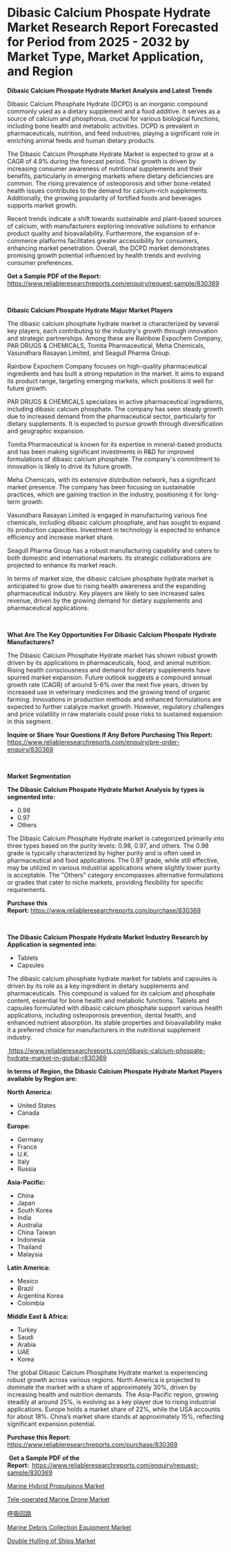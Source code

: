 <p><h1>Dibasic Calcium Phospate Hydrate Market Research Report Forecasted for Period from 2025 -  2032 by Market Type, Market Application, and Region</h1></p><p><strong>Dibasic Calcium Phospate Hydrate Market Analysis and Latest Trends</strong></p>
<p><p>Dibasic Calcium Phosphate Hydrate (DCPD) is an inorganic compound commonly used as a dietary supplement and a food additive. It serves as a source of calcium and phosphorus, crucial for various biological functions, including bone health and metabolic activities. DCPD is prevalent in pharmaceuticals, nutrition, and feed industries, playing a significant role in enriching animal feeds and human dietary products.</p><p>The Dibasic Calcium Phosphate Hydrate Market is expected to grow at a CAGR of 4.9% during the forecast period. This growth is driven by increasing consumer awareness of nutritional supplements and their benefits, particularly in emerging markets where dietary deficiencies are common. The rising prevalence of osteoporosis and other bone-related health issues contributes to the demand for calcium-rich supplements. Additionally, the growing popularity of fortified foods and beverages supports market growth. </p><p>Recent trends indicate a shift towards sustainable and plant-based sources of calcium, with manufacturers exploring innovative solutions to enhance product quality and bioavailability. Furthermore, the expansion of e-commerce platforms facilitates greater accessibility for consumers, enhancing market penetration. Overall, the DCPD market demonstrates promising growth potential influenced by health trends and evolving consumer preferences.</p></p>
<p><strong>Get a Sample PDF of the Report:&nbsp;</strong> <a href="https://www.reliableresearchreports.com/enquiry/request-sample/830369?utm_campaign=48&utm_medium=2&utm_source=Github&utm_content=ia&utm_term=25032025&utm_id=dibasic-calcium-phospate-hydrate">https://www.reliableresearchreports.com/enquiry/request-sample/830369</a></p>
<p>&nbsp;</p>
<p><strong>Dibasic Calcium Phospate Hydrate Major Market Players</strong></p>
<p><p>The dibasic calcium phosphate hydrate market is characterized by several key players, each contributing to the industry's growth through innovation and strategic partnerships. Among these are Rainbow Expochem Company, PAR DRUGS & CHEMICALS, Tomita Pharmaceutical, Meha Chemicals, Vasundhara Rasayan Limited, and Seagull Pharma Group.</p><p>Rainbow Expochem Company focuses on high-quality pharmaceutical ingredients and has built a strong reputation in the market. It aims to expand its product range, targeting emerging markets, which positions it well for future growth.</p><p>PAR DRUGS & CHEMICALS specializes in active pharmaceutical ingredients, including dibasic calcium phosphate. The company has seen steady growth due to increased demand from the pharmaceutical sector, particularly for dietary supplements. It is expected to pursue growth through diversification and geographic expansion.</p><p>Tomita Pharmaceutical is known for its expertise in mineral-based products and has been making significant investments in R&D for improved formulations of dibasic calcium phosphate. The company's commitment to innovation is likely to drive its future growth.</p><p>Meha Chemicals, with its extensive distribution network, has a significant market presence. The company has been focusing on sustainable practices, which are gaining traction in the industry, positioning it for long-term growth.</p><p>Vasundhara Rasayan Limited is engaged in manufacturing various fine chemicals, including dibasic calcium phosphate, and has sought to expand its production capacities. Investment in technology is expected to enhance efficiency and increase market share.</p><p>Seagull Pharma Group has a robust manufacturing capability and caters to both domestic and international markets. Its strategic collaborations are projected to enhance its market reach.</p><p>In terms of market size, the dibasic calcium phosphate hydrate market is anticipated to grow due to rising health awareness and the expanding pharmaceutical industry. Key players are likely to see increased sales revenue, driven by the growing demand for dietary supplements and pharmaceutical applications.</p></p>
<p>&nbsp;</p>
<p><strong>What Are The Key Opportunities For Dibasic Calcium Phospate Hydrate Manufacturers?</strong></p>
<p><p>The Dibasic Calcium Phosphate Hydrate market has shown robust growth driven by its applications in pharmaceuticals, food, and animal nutrition. Rising health consciousness and demand for dietary supplements have spurred market expansion. Future outlook suggests a compound annual growth rate (CAGR) of around 5-6% over the next five years, driven by increased use in veterinary medicines and the growing trend of organic farming. Innovations in production methods and enhanced formulations are expected to further catalyze market growth. However, regulatory challenges and price volatility in raw materials could pose risks to sustained expansion in this segment.</p></p>
<p><strong>Inquire or Share Your Questions If Any Before Purchasing This Report:</strong> <a href="https://www.reliableresearchreports.com/enquiry/pre-order-enquiry/830369?utm_campaign=48&utm_medium=2&utm_source=Github&utm_content=ia&utm_term=25032025&utm_id=dibasic-calcium-phospate-hydrate">https://www.reliableresearchreports.com/enquiry/pre-order-enquiry/830369</a></p>
<p>&nbsp;</p>
<p><strong>Market Segmentation</strong></p>
<p><strong>The Dibasic Calcium Phospate Hydrate Market Analysis by types is segmented into:</strong></p>
<p><ul><li>0.98</li><li>0.97</li><li>Others</li></ul></p>
<p><p>The Dibasic Calcium Phosphate Hydrate market is categorized primarily into three types based on the purity levels: 0.98, 0.97, and others. The 0.98 grade is typically characterized by higher purity and is often used in pharmaceutical and food applications. The 0.97 grade, while still effective, may be utilized in various industrial applications where slightly lower purity is acceptable. The "Others" category encompasses alternative formulations or grades that cater to niche markets, providing flexibility for specific requirements.</p></p>
<p><strong>Purchase this Report:&nbsp;</strong><a href="https://www.reliableresearchreports.com/purchase/830369?utm_campaign=48&utm_medium=2&utm_source=Github&utm_content=ia&utm_term=25032025&utm_id=dibasic-calcium-phospate-hydrate">https://www.reliableresearchreports.com/purchase/830369</a></p>
<p>&nbsp;</p>
<p><strong>The Dibasic Calcium Phospate Hydrate Market Industry Research by Application is segmented into:</strong></p>
<p><ul><li>Tablets</li><li>Capsules</li></ul></p>
<p><p>The dibasic calcium phosphate hydrate market for tablets and capsules is driven by its role as a key ingredient in dietary supplements and pharmaceuticals. This compound is valued for its calcium and phosphate content, essential for bone health and metabolic functions. Tablets and capsules formulated with dibasic calcium phosphate support various health applications, including osteoporosis prevention, dental health, and enhanced nutrient absorption. Its stable properties and bioavailability make it a preferred choice for manufacturers in the nutritional supplement industry.</p></p>
<p><a href="https://www.reliableresearchreports.com/dibasic-calcium-phospate-hydrate-market-in-global-r830369?utm_campaign=48&utm_medium=2&utm_source=Github&utm_content=ia&utm_term=25032025&utm_id=dibasic-calcium-phospate-hydrate">&nbsp;https://www.reliableresearchreports.com/dibasic-calcium-phospate-hydrate-market-in-global-r830369</a></p>
<p><strong>In terms of Region, the Dibasic Calcium Phospate Hydrate Market Players available by Region are:</strong></p>
<p>
    <p> <strong> North America: </strong>
        <ul>
            <li>United States</li>
            <li>Canada</li>
        </ul>
        </p> 
    <p> <strong> Europe: </strong>
        <ul>
            <li>Germany</li>
            <li>France</li>
            <li>U.K.</li>
            <li>Italy</li>
            <li>Russia</li>
        </ul>
        </p> 
    <p> <strong> Asia-Pacific: </strong>
        <ul>
            <li>China</li>
            <li>Japan</li>
            <li>South Korea</li>
            <li>India</li>
            <li>Australia</li>
            <li>China Taiwan</li>
            <li>Indonesia</li>
            <li>Thailand</li>
            <li>Malaysia</li>
        </ul>
        </p> 
    <p> <strong> Latin America: </strong>
        <ul>
            <li>Mexico</li>
            <li>Brazil</li>
            <li>Argentina Korea</li>
            <li>Colombia</li>
        </ul>
        </p> 
    <p> <strong> Middle East & Africa: </strong>
        <ul>
            <li>Turkey</li>
            <li>Saudi</li>
            <li>Arabia</li>
            <li>UAE</li>
            <li>Korea</li>
        </ul>
    </p>
    </p>
<p><p>The global Dibasic Calcium Phosphate Hydrate market is experiencing robust growth across various regions. North America is projected to dominate the market with a share of approximately 30%, driven by increasing health and nutrition demands. The Asia-Pacific region, growing steadily at around 25%, is evolving as a key player due to rising industrial applications. Europe holds a market share of 22%, while the USA accounts for about 18%. China’s market share stands at approximately 15%, reflecting significant expansion potential.</p></p>
<p><strong>Purchase this Report: </strong><a href="https://www.reliableresearchreports.com/purchase/830369?utm_campaign=48&utm_medium=2&utm_source=Github&utm_content=ia&utm_term=25032025&utm_id=dibasic-calcium-phospate-hydrate">https://www.reliableresearchreports.com/purchase/830369</a></p>
<p>&nbsp;<strong>Get a Sample PDF of the Report:&nbsp;&nbsp;</strong><a href="https://www.reliableresearchreports.com/enquiry/request-sample/830369?utm_campaign=48&utm_medium=2&utm_source=Github&utm_content=ia&utm_term=25032025&utm_id=dibasic-calcium-phospate-hydrate">https://www.reliableresearchreports.com/enquiry/request-sample/830369</a></p>
<p><strong></strong></p>
<p><p><a href="https://github.com/variothonia/Market-Research-Report-List-1/blob/main/marine-hybrid-propulsions-market.md?utm_campaign=48&utm_medium=2&utm_source=Github&utm_content=ia&utm_term=25032025&utm_id=dibasic-calcium-phospate-hydrate">Marine Hybrid Propulsions Market</a></p><p><a href="https://github.com/berkemiars2j/Market-Research-Report-List-1/blob/main/tele-operated-marine-drone-market.md?utm_campaign=48&utm_medium=2&utm_source=Github&utm_content=ia&utm_term=25032025&utm_id=dibasic-calcium-phospate-hydrate">Tele-operated Marine Drone Market</a></p><p><a href="https://github.com/lababdou/Market-Research-Report-List-7/blob/main/518699449125.md?utm_campaign=48&utm_medium=2&utm_source=Github&utm_content=ia&utm_term=25032025&utm_id=dibasic-calcium-phospate-hydrate">呼吸回路</a></p><p><a href="https://github.com/hutchkloor4x/Market-Research-Report-List-1/blob/main/marine-debris-collection-equipment-market.md?utm_campaign=48&utm_medium=2&utm_source=Github&utm_content=ia&utm_term=25032025&utm_id=dibasic-calcium-phospate-hydrate">Marine Debris Collection Equipment Market</a></p><p><a href="https://github.com/kaforarvero/Market-Research-Report-List-1/blob/main/double-hulling-of-ships-market.md?utm_campaign=48&utm_medium=2&utm_source=Github&utm_content=ia&utm_term=25032025&utm_id=dibasic-calcium-phospate-hydrate">Double Hulling of Ships Market</a></p></p>